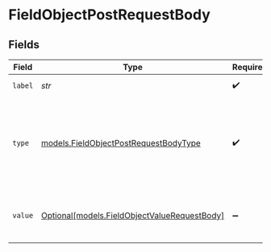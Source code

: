 # FieldObjectPostRequestBody


## Fields

| Field                                                                                                                                  | Type                                                                                                                                   | Required                                                                                                                               | Description                                                                                                                            | Example                                                                                                                                |
| -------------------------------------------------------------------------------------------------------------------------------------- | -------------------------------------------------------------------------------------------------------------------------------------- | -------------------------------------------------------------------------------------------------------------------------------------- | -------------------------------------------------------------------------------------------------------------------------------------- | -------------------------------------------------------------------------------------------------------------------------------------- |
| `label`                                                                                                                                | *str*                                                                                                                                  | :heavy_check_mark:                                                                                                                     | The name of the field.                                                                                                                 | Load weight                                                                                                                            |
| `type`                                                                                                                                 | [models.FieldObjectPostRequestBodyType](../models/fieldobjectpostrequestbodytype.md)                                                   | :heavy_check_mark:                                                                                                                     | The type of field.  Valid values: `photo`, `string`, `number`, `multipleChoice`, `signature`, `dateTime`, `scannedDocument`, `barcode` | photo                                                                                                                                  |
| `value`                                                                                                                                | [Optional[models.FieldObjectValueRequestBody]](../models/fieldobjectvaluerequestbody.md)                                               | :heavy_minus_sign:                                                                                                                     | The value of the document field. The shape of value depends on the type.                                                               |                                                                                                                                        |